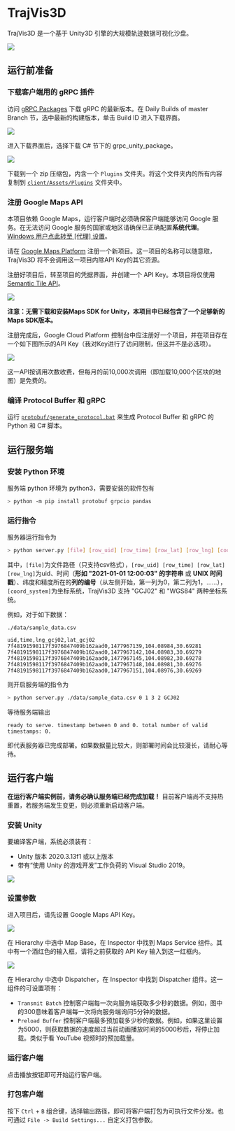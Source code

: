 # TrajVis3D

TrajVis3D 是一个基于 Unity3D 引擎的大规模轨迹数据可视化沙盘。

![](doc/img/structure.png)

## 运行前准备

### 下载客户端用的 gRPC 插件

访问 [gRPC Packages](https://packages.grpc.io/) 下载 gRPC 的最新版本。在 Daily Builds of master Branch 节，选中最新的构建版本，单击 Build ID 进入下载界面。

![](doc/img/gRPC.png)

进入下载界面后，选择下载 C# 节下的 grpc_unity_package。

![](doc/img/gRPC-2.png)

下载到一个 zip 压缩包，内含一个 `Plugins` 文件夹。将这个文件夹内的所有内容复制到 [`client/Assets/Plugins`](client/Assets/Plugins) 文件夹中。

### 注册 Google Maps API

本项目依赖 Google Maps，运行客户端时必须确保客户端能够访问 Google 服务。在无法访问 Google 服务的国家或地区请确保已正确配置**系统代理**。[Windows 用户点此转至 [代理] 设置](ms-settings:network-proxy)。

请在 [Google Maps Platform](https://console.cloud.google.com/google/maps-apis/start) 注册一个新项目。这一项目的名称可以随意取，TrajVis3D 将不会调用这一项目内除API Key的其它资源。

注册好项目后，转至项目的凭据界面，并创建一个 API Key。本项目将仅使用 [Semantic Tile API](https://console.cloud.google.com/marketplace/product/google/vectortile.googleapis.com)。

![](doc/img/create-key.png)

**注意：无需下载和安装Maps SDK for Unity，本项目中已经包含了一个足够新的Maps SDK版本。**

注册完成后，Google Cloud Platform 控制台中应注册好一个项目，并在项目存在一个如下图所示的API Key（我对Key进行了访问限制，但这并不是必选项）。

![](doc/img/api.png)

这一API按调用次数收费，但每月的前10,000次调用（即加载10,000个区块的地图）是免费的。

### 编译 Protocol Buffer 和 gRPC

运行 [`protobuf/generate_protocol.bat`](protobuf/generate_protocol.bat) 来生成 Protocol Buffer 和 gRPC 的 Python 和 C# 脚本。

## 运行服务端

### 安装 Python 环境

服务端 python 环境为 python3，需要安装的软件包有

```bash
> python -m pip install protobuf grpcio pandas
```

### 运行指令

服务器运行指令为

```bash
> python server.py [file] [row_uid] [row_time] [row_lat] [row_lng] [coord_system]
```

其中，`[file]`为文件路径（只支持csv格式），`[row_uid] [row_time] [row_lat] [row_lng]`为uid、时间（**形如 "2021-01-01 12:00:03" 的字符串** 或 **UNIX 时间戳**）、纬度和精度所在的**列的编号**（从左侧开始，第一列为0，第二列为1，……），`[coord_system]`为坐标系统，TrajVis3D 支持 "GCJ02" 和 "WGS84" 两种坐标系统。

例如，对于如下数据：
```
./data/sample_data.csv

uid,time,lng_gcj02,lat_gcj02
7f48191598117f3976847409b162aad0,1477967139,104.08984,30.69281
7f48191598117f3976847409b162aad0,1477967142,104.08983,30.69279
7f48191598117f3976847409b162aad0,1477967145,104.08982,30.69278
7f48191598117f3976847409b162aad0,1477967148,104.08981,30.69276
7f48191598117f3976847409b162aad0,1477967151,104.08976,30.69269
```

则开启服务端的指令为

```bash
> python server.py ./data/sample_data.csv 0 1 3 2 GCJ02
```

等待服务端输出

```
ready to serve. timestamp between 0 and 0. total number of valid timestamps: 0.
```

即代表服务器已完成部署。如果数据量比较大，则部署时间会比较漫长，请耐心等待。

## 运行客户端

**在运行客户端实例前，请务必确认服务端已经完成加载！** 目前客户端尚不支持热重置，若服务端发生变更，则必须重新启动客户端。

### 安装 Unity

要编译客户端，系统必须装有：
 - Unity 版本 2020.3.13f1 或以上版本
 - 带有“使用 Unity 的游戏开发”工作负荷的 Visual Studio 2019。

![](doc/img/visual-studio.png)

### 设置参数

进入项目后，请先设置 Google Maps API Key。

![](doc/img/unity1.png)

在 Hierarchy 中选中 Map Base，在 Inspector 中找到 Maps Service 组件。其中有一个酒红色的输入框，请将之前获取的 API Key 输入到这一红框内。

![](doc/img/unity2.png)

在 Hierarchy 中选中 Dispatcher，在 Inspector 中找到 Dispatcher 组件。这一组件的可设置项有：

 - `Transmit Batch` 控制客户端每一次向服务端获取多少秒的数据。例如，图中的300意味着客户端每一次将向服务端询问5分钟的数据。
 - `Preload Buffer` 控制客户端最多预加载多少秒的数据。例如，如果这里设置为5000，则获取数据的速度超过当前动画播放时间的5000秒后，将停止加载。类似于看 YouTube 视频时的预加载量。

### 运行客户端

点击播放按钮即可开始运行客户端。

### 打包客户端

按下 `Ctrl` + `B` 组合键，选择输出路径，即可将客户端打包为可执行文件分发。也可通过 `File -> Build Settings...` 自定义打包参数。